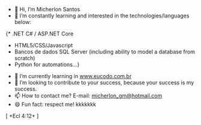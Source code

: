- 👋 Hi, I’m Micherlon Santos 
- 👀 I’m constantly learning and interested in the technologies/languages ​​below:
  
 {* .NET C# / ASP.NET Core
  * HTML5/CSS/Javascript
  * Bancos de dados SQL Server (including ability to model a database from scratch)
  * Python for automations...}
    
- 🌱 I’m currently learning in www.eucodo.com.br
- 💞️ I’m looking to contribute to your success, because your success is my success.
- 📫 How to contact me? E-mail: micherlon_gm@hotmail.com
- 😄 Fun fact: respect me! kkkkkkk


<!---
micherlondev/micherlondev is a ✨ special ✨ repository because its `README.md` (this file) appears on your GitHub profile.
You can click the Preview link to take a look at your changes.
--->

[ +Ecl 4:12+ ] 
